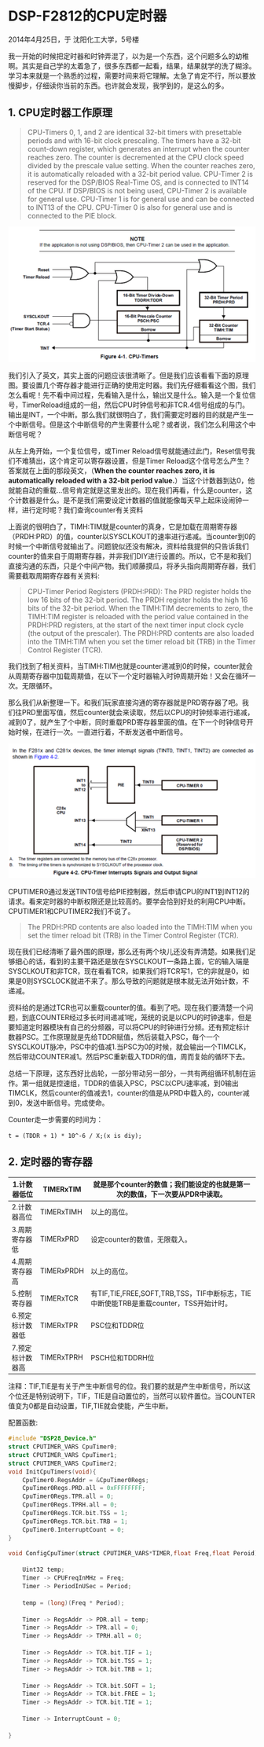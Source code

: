 # DSP-F2812的CPU定时器

2014年4月25日，于 沈阳化工大学，5号楼

我一开始的时候把定时器和时钟弄混了，以为是一个东西，这个问题多么的幼稚啊。其实是自己学的太着急了，很多东西都一起看，结果，结果就学的洗了糊涂。学习本来就是一个熟悉的过程，需要时间来将它理解。太急了肯定不行，所以要放慢脚步，仔细读你当前的东西。也许就会发现，我学到的，是这么的多。

## 1. CPU定时器工作原理

> CPU-Timers 0, 1, and 2 are identical 32-bit timers with presettable periods and with 16-bit clock prescaling. The timers have a 32-bit count-down register, which generates an interrupt when the counter reaches zero. The counter is decremented at the CPU clock speed divided by the prescale value setting. When the counter reaches zero, it is automatically reloaded with a 32-bit period value. CPU-Timer 2 is reserved for the DSP/BIOS Real-Time OS, and is connected to INT14 of the CPU. If DSP/BIOS is not being used, CPU-Timer 2 is available for general use. CPU-Timer 1 is for general use and can be connected to INT13 of the CPU. CPU-Timer 0 is also for general use and is connected to the PIE block. 

![image-20221203095636814](https://raw.githubusercontent.com/carloscn/images/main/typoraimage-20221203095636814.png)

我们引入了英文，其实上面的问题应该很清晰了。但是我们应该看看下面的原理图。要设置几个寄存器才能进行正确的使用定时器。我们先仔细看看这个图，我们怎么看呢！先不看中间过程，先看输入是什么，输出又是什么。输入是一个复位信号，TimerReload组成的一组，然后CPU时钟信号和非TCR.4信号组成的与门。输出是INT，一个中断。那么我们就很明白了，我们需要定时器的目的就是产生一个中断信号。但是这个中断信号的产生需要什么呢？或者说，我们怎么利用这个中断信号呢？

从左上角开始，一个复位信号，或Timer Reload信号就能通过此门，Reset信号我们不难猜出，这个肯定可以寄存器设置，但是Timer Reload这个信号怎么产生？答案就在上面的那段英文，（**When the counter reaches zero, it is automatically reloaded with a 32-bit period value.**）当这个计数器到达0，他就能自动的重载…信号肯定就是这里发出的。现在我们再看，什么是counter，这个计数器是什么。是不是我们需要设定计数器的值就能像每天早上起床设闹钟一样，进行定时呢？我们查询counter有关资料

上面说的很明白了，TIMH:TIM就是counter的真身，它是加载在周期寄存器（PRDH:PRD）的值，counter以SYSCLKOUT的速率进行递减。当counter到0的时候一个中断信号就输出了。问题貌似还没有解决，资料给我提供的只告诉我们counter的值来自于周期寄存器，并非我们DIY进行设置的。所以，它不是和我们直接沟通的东西，只是个中间产物。我们顺藤摸瓜，将矛头指向周期寄存器，我们需要截取周期寄存器有关资料:

> CPU-Timer Period Registers (PRDH:PRD): The PRD register holds the low 16 bits of the 32-bit period. The PRDH register holds the high 16 bits of the 32-bit period. When the TIMH:TIM decrements to zero, the TIMH:TIM register is reloaded with the period value contained in the PRDH:PRD registers, at the start of the next timer input clock cycle (the output of the prescaler). The PRDH:PRD contents are also loaded into the TIMH:TIM when you set the timer reload bit (TRB) in the Timer Control Register (TCR).

我们找到了相关资料，当TIMH:TIM也就是counter递减到0的时候，counter就会从周期寄存器中加载周期值，在以下一个定时器输入时钟周期开始！又会在循环一次。无限循环。

那么我们从新整理一下。和我们玩家直接沟通的寄存器就是PRD寄存器了吧。我们往PRD里面写值，然后counter就会来读取，然后以CPU的时钟频率进行递减，减到0了，就产生了个中断，同时重载PRD寄存器里面的值。在下一个时钟信号开始时候，在进行一次。一直进行着，不断发送者中断信号。

![image-20221203095732773](https://raw.githubusercontent.com/carloscn/images/main/typoraimage-20221203095732773.png)

CPUTIMER0通过发送TINT0信号给PIE控制器，然后申请CPU的INT1到INT12的请求。看来定时器的中断权限还是比较高的。要学会恰到好处的利用CPU中断。CPUTIMER1和CPUTIMER2我们不说了。

> The PRDH:PRD contents are also loaded into the TIMH:TIM when you set the timer reload bit (TRB) in the Timer Control Register (TCR).

现在我们已经清晰了最外围的原理，那么还有两个块儿还没有弄清楚。如果我们足够细心的话，看到的主要干路还是放在SYSCLKOUT一条路上面，它的输入端是SYSCLKOUT和非TCR，现在看看TCR，如果我们将TCR写1，它的非就是0，如果是0则SYSCLOCK就进不来了。那么导致的问题就是根本就无法开始计数，不递减。

资料给的是通过TCR也可以重载counter的值。看到了吧。现在我们要清楚一个问题，到底COUNTER经过多长时间递减1呢，笼统的说是以CPU的时钟速率，但是要知道定时器模块有自己的分频器，可以将CPU的时钟进行分频。还有预定标计数器PSC。工作原理就是先给TDDR赋值，然后装载入PSC，每个一个SYSCLKOUT脉冲，PSC中的值减1.当PSC为0的时候，就会输出一个TIMCLK，然后带动COUNTER减1。然后PSC重新载入TDDR的值，周而复始的循环下去。
		
总结一下原理，这东西好比齿轮，一部分带动另一部分，一共有两组循环机制在运作。第一组就是控速组，TDDR的值装入PSC，PSC以CPU速率减，到0输出TIMCLK，然后counter的值减去1，counter的值是从PRD中载入的，counter减到0，发送中断信号。完成使命。

Counter走一步需要的时间为：

`t = (TDDR + 1) * 10^-6 / X;(x is diy);`

## 2. 定时器的寄存器

| 1.计数器低位     | TIMERxTIM  | 就是那个counter的数值；我们能设定的也就是第一次的数值，下一次要从PDR中读取。 |
| ---------------- | ---------- | ------------------------------------------------------------ |
| 2.计数器高位     | TIMERxTIMH | 以上的高位。                                                 |
| 3.周期寄存器低   | TIMERxPRD  | 设定counter的数值，无限载入。                                |
| 4.周期寄存器高   | TIMERxPRDH | 以上的高位。                                                 |
| 5.控制寄存器     | TIMERxTCR  | 有TIF,TIE,FREE,SOFT,TRB,TSS，TIF中断标志，TIE中断使能TRB是重载counter，TSS开始计时。 |
| 6.预定标计数器低 | TIMERxTPR  | PSC位和TDDR位                                                |
| 7.预定标计数器高 | TIMERxTPRH | PSCH位和TDDRH位                                              |

注释：TIF,TIE是有关于产生中断信号的位。我们要的就是产生中断信号，所以这个位还是特别说明下，TIF，TIE是自动置位的，当然可以软件置位。当COUNTER值变为0都是自动设置，TIF,TIE就会使能，产生中断。

配置函数:

```c
#include "DSP28_Device.h"
struct CPUTIMER_VARS CpuTimer0;
struct CPUTIMER_VARS CpuTimer1;
struct CPUTIMER_VARS CpuTimer2;
void InitCpuTimers(void){
	CpuTimer0.RegsAddr = &CpuTimer0Regs;
	CpuTimer0Regs.PRD.all = 0xFFFFFFFF;
	CpuTimer0Regs.TPR.all = 0;
	CpuTimer0Regs.TPRH.all = 0;
	CpuTimer0Regs.TCR.bit.TSS = 1;
	CpuTimer0Regs.TCR.bit.TRB = 1;
	CpuTimer0.InterruptCount = 0;
}
```

```c
void ConfigCpuTimer(struct CPUTIMER_VARS*TIMER,float Freq,float Peroid){
	
	Uint32 temp;
	Timer -> CPUFreqInMHz = Freq;
	Timer -> PeriodInUSec = Period;
	
	temp = (long)(Freq * Period);
	
	Timer -> RegsAddr -> PDR.all = temp;
	Timer -> RegsAddr -> TPR.all = 0;
	Timer -> RegsAddr -> TPRH.all = 0;

	Timer -> RegsAddr -> TCR.bit.TIF = 1;
	Timer -> RegsAddr -> TCR.bit.TSS = 1;
	Timer -> RegsAddr -> TCR.bit.TRB = 1;

	Timer -> RegsAddr -> TCR.bit.SOFT = 1;
	Timer -> RegsAddr -> TCR.bit.FREE = 1;
	Timer -> RegsAddr -> TCR.bit.TIE = 1;

	Timer -> InterruptCount = 0;

}
```

